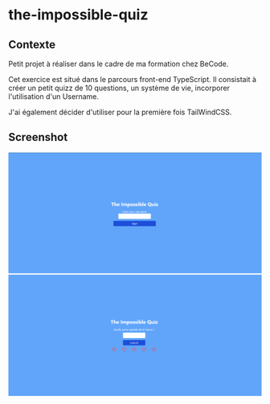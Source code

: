 # the-impossible-quiz


## Contexte

Petit projet à réaliser dans le cadre de ma formation chez BeCode.

Cet exercice est situé dans le parcours front-end TypeScript. 
Il consistait à créer un petit quizz de 10 questions, un système de vie, incorporer l'utilisation d'un Username. 

J'ai également décider d'utiliser pour la première fois TailWindCSS.

## Screenshot

![Acceuil](/public/img/acceuil.png)
![Question](/public/img/question.png)